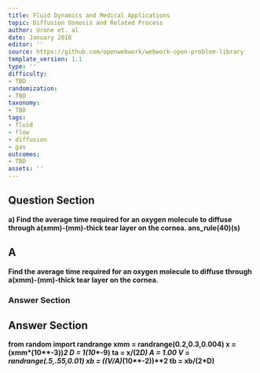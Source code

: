 ```yaml
---
title: Fluid Dynamics and Medical Applications
topic: Diffusion Osmosis and Related Process
author: Urone et. al
date: January 2018
editor: ''
source: https://github.com/openwebwork/webwork-open-problem-library
template_version: 1.1
type: ''
difficulty:
- TBD
randomization:
- TBD
taxonomy:
- TBD
tags:
- fluid
- flow
- diffusion
- gas
outcomes:
- TBD
assets: ''
---
```


## Question Section 

<b>
a) Find the average time required for an oxygen molecule to diffuse through a(xmm)-(mm)-thick tear layer on the cornea. 
ans_rule(40)(s)

## A
Find the average time required for an oxygen molecule to diffuse through a(xmm)-(mm)-thick tear layer on the cornea. 
### Answer Section


## Answer Section

from random import randrange
xmm = randrange(0.2,0.3,0.004)
x = (xmm*(10**-3))**2
D = 1*(10**-9)
ta = x/(2*D)
A = 1.00
V = randrange(.5,.55,0.01)
xb = ((V/A)*(10**-2))**2
tb = xb/(2*D)